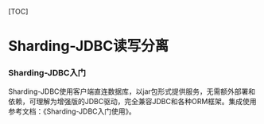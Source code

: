 [TOC]

# Sharding-JDBC读写分离

### Sharding-JDBC入门

Sharding-JDBC使用客户端直连数据库，以jar包形式提供服务，无需额外部署和依赖，可理解为增强版的JDBC驱动，完全兼容JDBC和各种ORM框架。集成使用参考文档：《Sharding-JDBC入门使用》。